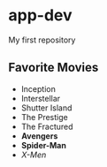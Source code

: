 # app-dev
My first repository

## Favorite Movies
- Inception
- Interstellar
- Shutter Island
- The Prestige
- The Fractured
- **Avengers**
- **Spider-Man**
- *X-Men*
